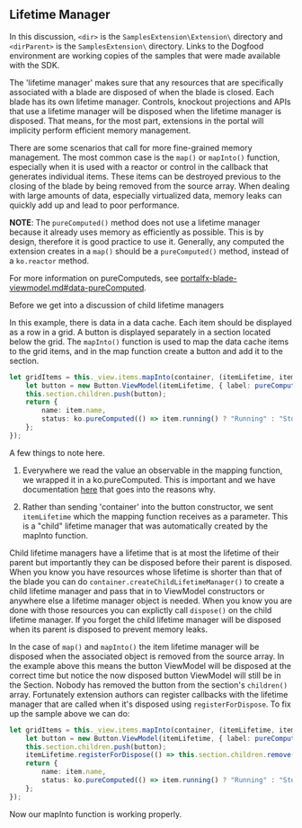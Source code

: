 <a name="lifetime-manager"></a>
## Lifetime Manager

In this discussion, `<dir>` is the `SamplesExtension\Extension\` directory and  `<dirParent>`  is the `SamplesExtension\` directory. Links to the Dogfood environment are working copies of the samples that were made available with the SDK.

The 'lifetime manager'  makes sure that any resources that are specifically associated with a blade are disposed of when the blade is closed. Each blade has its own lifetime manager. Controls, knockout projections and APIs that use a lifetime manager will be disposed when the lifetime manager is disposed. That means, for the most part, extensions in the portal will implicity perform efficient memory management.

<!-- TODO: Determine whether a reactor is an object. If not, delete it. -->
There are some scenarios that call for more fine-grained memory management. The most common case is the `map()` or `mapInto()` function, especially when it is used with a reactor or control in the callback that generates individual items. These items can be destroyed previous to the closing of the blade by being removed from the source array. When dealing with large amounts of data, especially virtualized data, memory leaks can quickly add up and lead to poor performance. 

**NOTE**: The  `pureComputed()` method does not use a lifetime manager because it already uses memory as efficiently as possible.  This is by design, therefore it is good practice to use it. Generally, any computed the extension creates in a `map()` should be a `pureComputed()` method, instead of a `ko.reactor` method.

For more information on pureComputeds, see [portalfx-blade-viewmodel.md#data-pureComputed](portalfx-blade-viewmodel.md#data-pureComputed).


Before we get into a discussion of child lifetime managers 

In this example, there is data in a data cache. Each item should be displayed as a row in a grid. A button is displayed separately in a section located below the grid. The `mapInto()` function is used to map the data cache items to the grid items, and in the map function create a button and add it to the section.

```ts
let gridItems = this._view.items.mapInto(container, (itemLifetime, item) => {
    let button = new Button.ViewModel(itemLifetime, { label: pureComputed(() => "Button for " + item.name())});
    this.section.children.push(button);
    return {
        name: item.name,
        status: ko.pureComputed(() => item.running() ? "Running" : "Stop")
    };
});
```

A few things to note here. 
1. Everywhere we read the value an observable in the mapping function, we wrapped it in a ko.pureComputed. This is important and we have documentation [here](portalfx-data-projections.md#data-shaping) that goes into the reasons why.

1. Rather than sending 'container' into the button constructor, we sent  `itemLifetime` which the  mapping function receives as a parameter. This is a "child" lifetime manager that was automatically created by the mapInto function. 

Child lifetime managers have a lifetime that is at most the lifetime of their parent but importantly they can be disposed before their parent is disposed. When you know you have resources whose lifetime is shorter than that of the blade you can do `container.createChildLifetimeManager()` to create a child lifetime manager and pass that in to ViewModel constructors or anywhere else a lifetime manager object is needed. When you know you are done with those resources you can explictly call `dispose()` on the child lifetime manager. If you forget the child lifetime manager will be disposed when its parent is disposed to prevent memory leaks.

In the case of `map()` and `mapInto()` the item lifetime manager will be disposed when the associated object is removed from the source array. In the example above this means the button ViewModel will be disposed at the correct time but notice the now disposed button ViewModel will still be in the Section. Nobody has removed the button from the section's `children()` array. Fortunately extension authors can register callbacks with the lifetime manager that are called when it's disposed using `registerForDispose`. To fix up the sample above we can do:

```ts
let gridItems = this._view.items.mapInto(container, (itemLifetime, item) => {
    let button = new Button.ViewModel(itemLifetime, { label: pureComputed(() => "Button for " + item.name())});
    this.section.children.push(button);
    itemLifetime.registerForDispose(() => this.section.children.remove(button));
    return {
        name: item.name,
        status: ko.pureComputed(() => item.running() ? "Running" : "Stop")
    };
});
```

Now our mapInto function is working properly.